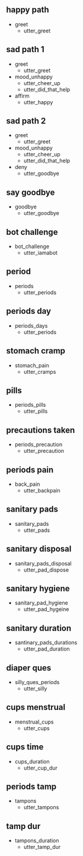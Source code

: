 ## happy path
* greet
  - utter_greet

## sad path 1
* greet
  - utter_greet
* mood_unhappy
  - utter_cheer_up
  - utter_did_that_help
* affirm
  - utter_happy

## sad path 2
* greet
  - utter_greet
* mood_unhappy
  - utter_cheer_up
  - utter_did_that_help
* deny
  - utter_goodbye

## say goodbye
* goodbye
  - utter_goodbye

## bot challenge
* bot_challenge
  - utter_iamabot 

## period
* periods
  - utter_periods

## periods day
* periods_days
  - utter_periods

## stomach cramp
* stomach_pain
  - utter_cramps

## pills
* periods_pills
  - utter_pills

## precautions taken
* periods_precaution
  - utter_precaution

## periods pain
* back_pain
  - utter_backpain

## sanitary pads
* sanitary_pads
  - utter_pads

## sanitary disposal
* sanitary_pads_disposal
  - utter_pad_dispose

## sanitary hygiene
* sanitary_pad_hygiene
  - utter_pad_hygeine

## sanitary duration
* santinary_pads_durations
  - utter_pad_duration

## diaper ques
* silly_ques_periods
  - utter_silly

## cups menstrual
* menstrual_cups
  - utter_cups

## cups time
* cups_duration
  - utter_cup_dur

## periods tamp
* tampons
  - utter_tampons

## tamp dur
* tampons_duration
  - utter_tamp_dur
